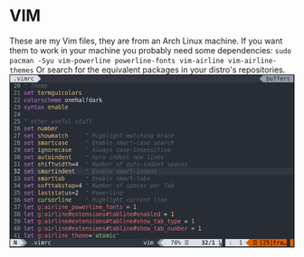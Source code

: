 # VIM
These are my Vim files, they are from an Arch Linux machine. If you want them to work in your machine you probably need some dependencies:
``sudo pacman -Syu vim-powerline powerline-fonts vim-airline vim-airline-themes``
Or search for the equivalent packages in your distro's repositories.
<br>
![Vim](images/vim.png)
